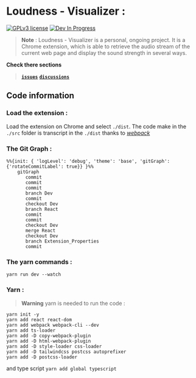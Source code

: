 # Loudness - Visualizer :
[![GPLv3 license](https://img.shields.io/badge/License-GPLv3-blue.svg)](https://github.com/Aubert-Antoine/loudness-visualizer/blob/master/LICENSE.GPL)
[![Dev In Progress](https://img.shields.io/badge/development-In%20Progress-brightgreen)](https://gitHub.com/Aubert-Antoine/loudness-visualizer/graphs/commit-activity)


>**Note** : 
Loudness - Visualizer is a personal, ongoing project. It is a Chrome extension, which is able to retrieve the audio stream of the current web page and display the sound strength in several ways. 

**Check there sections**
> **[`issues`](https://github.com/Aubert-Antoine/loudness-visualizer/issues)**
> **[`discussions`](https://github.com/Aubert-Antoine/loudness-visualizer/discussions)**

## Code information
### Load the extension : 
Load the extension on Chrome and select `./dist`.
The code make in the `./src` folder is transcript in the `./dist` thanks to [*webpack*](https://webpack.js.org/)

### The Git Graph : 
```mermaid
%%{init: { 'logLevel': 'debug', 'theme': 'base', 'gitGraph': {'rotateCommitLabel': true}} }%%
    gitGraph
       commit
       commit
       commit
       branch Dev
       commit
       checkout Dev
       branch React
       commit
       commit
       checkout Dev
       merge React
       checkout Dev
       branch Extension_Properties
       commit
```

### The **yarn commands** : 
```
yarn run dev --watch
```

### Yarn : 
> **Warning**
> yarn is needed to run the code :
```
yarn init -y
yarn add react react-dom
yarn add webpack webpack-cli --dev
yarn add ts-loader
yarn add -D copy-webpack-plugin
yarn add -D html-webpack-plugin
yarn add -D style-loader css-loader
yarn add -D tailwindcss postcss autoprefixer
yarn add -D postcss-loader
```
and type script 
`yarn add global typescript`
